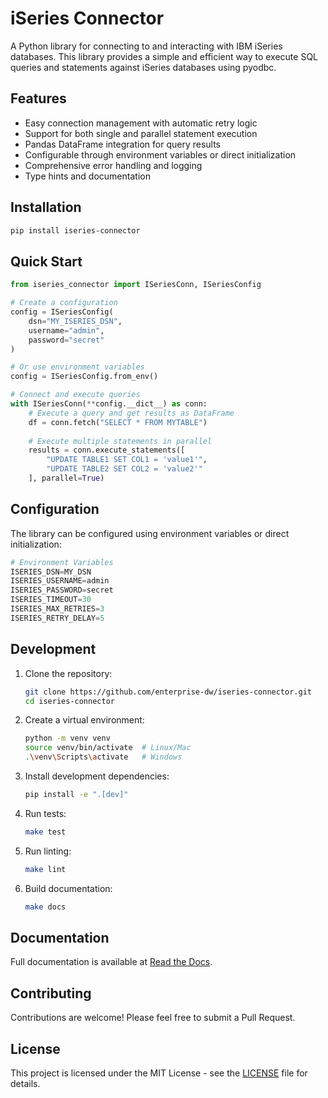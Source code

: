 # iSeries Connector

A Python library for connecting to and interacting with IBM iSeries databases. This library provides a simple and efficient way to execute SQL queries and statements against iSeries databases using pyodbc.

## Features

- Easy connection management with automatic retry logic
- Support for both single and parallel statement execution
- Pandas DataFrame integration for query results
- Configurable through environment variables or direct initialization
- Comprehensive error handling and logging
- Type hints and documentation

## Installation

```bash
pip install iseries-connector
```

## Quick Start

```python
from iseries_connector import ISeriesConn, ISeriesConfig

# Create a configuration
config = ISeriesConfig(
    dsn="MY_ISERIES_DSN",
    username="admin",
    password="secret"
)

# Or use environment variables
config = ISeriesConfig.from_env()

# Connect and execute queries
with ISeriesConn(**config.__dict__) as conn:
    # Execute a query and get results as DataFrame
    df = conn.fetch("SELECT * FROM MYTABLE")
    
    # Execute multiple statements in parallel
    results = conn.execute_statements([
        "UPDATE TABLE1 SET COL1 = 'value1'",
        "UPDATE TABLE2 SET COL2 = 'value2'"
    ], parallel=True)
```

## Configuration

The library can be configured using environment variables or direct initialization:

```python
# Environment Variables
ISERIES_DSN=MY_DSN
ISERIES_USERNAME=admin
ISERIES_PASSWORD=secret
ISERIES_TIMEOUT=30
ISERIES_MAX_RETRIES=3
ISERIES_RETRY_DELAY=5
```

## Development

1. Clone the repository:
   ```bash
   git clone https://github.com/enterprise-dw/iseries-connector.git
   cd iseries-connector
   ```

2. Create a virtual environment:
   ```bash
   python -m venv venv
   source venv/bin/activate  # Linux/Mac
   .\venv\Scripts\activate   # Windows
   ```

3. Install development dependencies:
   ```bash
   pip install -e ".[dev]"
   ```

4. Run tests:
   ```bash
   make test
   ```

5. Run linting:
   ```bash
   make lint
   ```

6. Build documentation:
   ```bash
   make docs
   ```

## Documentation

Full documentation is available at [Read the Docs](https://jmfelice.github.io/iseries_connector/).

## Contributing

Contributions are welcome! Please feel free to submit a Pull Request.

## License

This project is licensed under the MIT License - see the [LICENSE](LICENSE) file for details. 